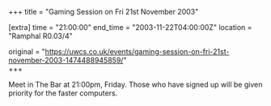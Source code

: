 +++
title = "Gaming Session on Fri 21st November 2003"

[extra]
time = "21:00:00"
end_time = "2003-11-22T04:00:00Z"
location = "Ramphal R0.03/4"

original = "https://uwcs.co.uk/events/gaming-session-on-fri-21st-november-2003-1474488945859/"    
+++

Meet in The Bar at 21:00pm, Friday. Those who have signed up will be given priority for the faster computers.

